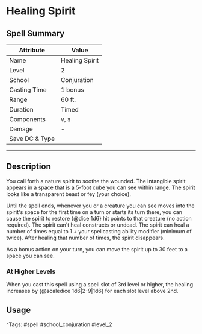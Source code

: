 # Healing Spirit

## Spell Summary

| Attribute        | Value                  |
|------------------|------------------------|
| Name             | Healing Spirit                 |
| Level            | 2                |
| School           | Conjuration          |
| Casting Time     | 1 bonus              |
| Range            | 60 ft.            |
| Duration         | Timed             |
| Components       | v, s             |
| Damage           | -               |
| Save DC & Type   |              |

---

## Description

You call forth a nature spirit to soothe the wounded. The intangible spirit appears in a space that is a 5-foot cube you can see within range. The spirit looks like a transparent beast or fey (your choice).

Until the spell ends, whenever you or a creature you can see moves into the spirit's space for the first time on a turn or starts its turn there, you can cause the spirit to restore {@dice 1d6} hit points to that creature (no action required). The spirit can't heal constructs or undead. The spirit can heal a number of times equal to 1 + your spellcasting ability modifier (minimum of twice). After healing that number of times, the spirit disappears.

As a bonus action on your turn, you can move the spirit up to 30 feet to a space you can see.

### At Higher Levels
When you cast this spell using a spell slot of 3rd level or higher, the healing increases by {@scaledice 1d6|2-9|1d6} for each slot level above 2nd.

## Usage


^Tags: #spell #school_conjuration #level_2